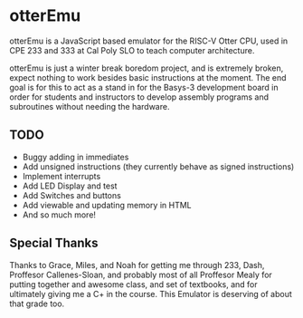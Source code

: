 # otterEmu

otterEmu is a JavaScript based emulator for the RISC-V Otter CPU, used in CPE 233 and 333 at Cal Poly SLO to teach computer architecture. 

otterEmu is just a winter break boredom project, and is extremely broken, expect nothing to work besides basic instructions at the moment. The end goal is for this to act as a stand in for the Basys-3 development board in order for students and instructors to develop assembly programs and subroutines without needing the hardware. 

## TODO

- Buggy adding in immediates
- Add unsigned instructions (they currently behave as signed instructions)
- Implement interrupts 
- Add LED Display and test
- Add Switches and buttons
- Add viewable and updating memory in HTML
- And so much more!



## Special Thanks

Thanks to Grace, Miles, and Noah for getting me through 233, Dash, Proffesor Callenes-Sloan, and probably most of all Proffesor Mealy for putting together and awesome class, and set of textbooks, and for ultimately giving me a C+ in the course. This Emulator is deserving of about that grade too.
